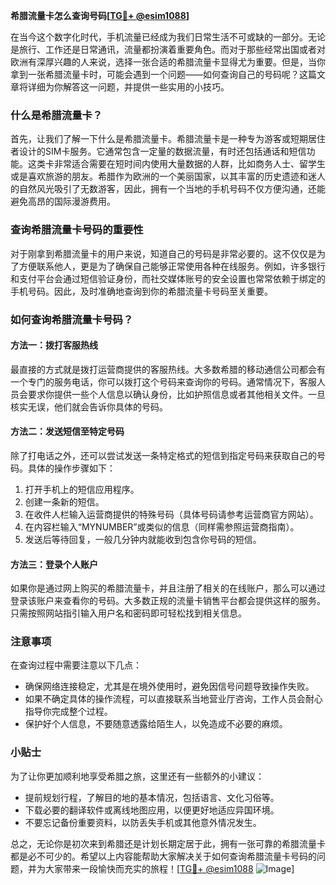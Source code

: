 **希腊流量卡怎么查询号码[[TG💪+ @esim1088](https://t.me/s/esim1088)]**

在当今这个数字化时代，手机流量已经成为我们日常生活不可或缺的一部分。无论是旅行、工作还是日常通讯，流量都扮演着重要角色。而对于那些经常出国或者对欧洲有深厚兴趣的人来说，选择一张合适的希腊流量卡显得尤为重要。但是，当你拿到一张希腊流量卡时，可能会遇到一个问题——如何查询自己的号码呢？这篇文章将详细为你解答这一问题，并提供一些实用的小技巧。

### 什么是希腊流量卡？

首先，让我们了解一下什么是希腊流量卡。希腊流量卡是一种专为游客或短期居住者设计的SIM卡服务。它通常包含一定量的数据流量，有时还包括通话和短信功能。这类卡非常适合需要在短时间内使用大量数据的人群，比如商务人士、留学生或是喜欢旅游的朋友。希腊作为欧洲的一个美丽国家，以其丰富的历史遗迹和迷人的自然风光吸引了无数游客，因此，拥有一个当地的手机号码不仅方便沟通，还能避免高昂的国际漫游费用。

### 查询希腊流量卡号码的重要性

对于刚拿到希腊流量卡的用户来说，知道自己的号码是非常必要的。这不仅仅是为了方便联系他人，更是为了确保自己能够正常使用各种在线服务。例如，许多银行和支付平台会通过短信验证身份，而社交媒体账号的安全设置也常常依赖于绑定的手机号码。因此，及时准确地查询到你的希腊流量卡号码至关重要。

### 如何查询希腊流量卡号码？

#### 方法一：拨打客服热线

最直接的方式就是拨打运营商提供的客服热线。大多数希腊的移动通信公司都会有一个专门的服务电话，你可以拨打这个号码来查询你的号码。通常情况下，客服人员会要求你提供一些个人信息以确认身份，比如护照信息或者其他相关文件。一旦核实无误，他们就会告诉你具体的号码。

#### 方法二：发送短信至特定号码

除了打电话之外，还可以尝试发送一条特定格式的短信到指定号码来获取自己的号码。具体的操作步骤如下：
1. 打开手机上的短信应用程序。
2. 创建一条新的短信。
3. 在收件人栏输入运营商提供的特殊号码（具体号码请参考运营商官方网站）。
4. 在内容栏输入“MYNUMBER”或类似的信息（同样需参照运营商指南）。
5. 发送后等待回复，一般几分钟内就能收到包含你号码的短信。

#### 方法三：登录个人账户

如果你是通过网上购买的希腊流量卡，并且注册了相关的在线账户，那么可以通过登录该账户来查看你的号码。大多数正规的流量卡销售平台都会提供这样的服务。只需按照网站指引输入用户名和密码即可轻松找到相关信息。

### 注意事项

在查询过程中需要注意以下几点：
- 确保网络连接稳定，尤其是在境外使用时，避免因信号问题导致操作失败。
- 如果不确定具体的操作流程，可以直接联系当地营业厅咨询，工作人员会耐心指导你完成整个过程。
- 保护好个人信息，不要随意透露给陌生人，以免造成不必要的麻烦。

### 小贴士

为了让你更加顺利地享受希腊之旅，这里还有一些额外的小建议：
- 提前规划行程，了解目的地的基本情况，包括语言、文化习俗等。
- 下载必要的翻译软件或离线地图应用，以便更好地适应异国环境。
- 不要忘记备份重要资料，以防丢失手机或其他意外情况发生。

总之，无论你是初次来到希腊还是计划长期定居于此，拥有一张可靠的希腊流量卡都是必不可少的。希望以上内容能帮助大家解决关于如何查询希腊流量卡号码的问题，并为大家带来一段愉快而充实的旅程！[[TG💪+ @esim1088](https://t.me/s/esim1088) ![Image](https://i.postimg.cc/4NQfJmqS/Snipaste-2025-05-13-00-14-12.png)]